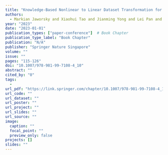 ```yaml
---
title: "Knowledge-Based Nonlinear to Linear Dataset Transformation for Chronic Illness Classification"
authors:
  - Markian Jaworsky and Xiaohui Tao and Jianming Yong and Lei Pan and Ji Zhang and Shiva Raj Pokhrel
year: "2023"
date: "2023-01-01"
publication_types: ["paper-conference"]  # Book Chapter
publication_type_label: "Book Chapter"
publication: "N/A"
publisher: "Springer Nature Singapore"
volume: ""
issue: ""
pages: "115-126"
doi: "10.1007/978-981-99-7108-4_10"
abstract: ""
cited_by: "0"
tags:
  - 
url_pdf: "https://link.springer.com/chapter/10.1007/978-981-99-7108-4_10"
url_code: ""
url_dataset: ""
url_poster: ""
url_project: ""
url_slides: ""
url_source: ""
image:
  caption: ""
  focal_point: ""
  preview_only: false
projects: []
slides: ""
---
```

